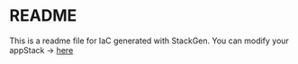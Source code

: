 # README
This is a readme file for IaC generated with StackGen.
You can modify your appStack -> [here](http://main.dev.stackgen.com/appstacks/79592485-0752-45be-b3b2-bbbbe6a2ae85)
